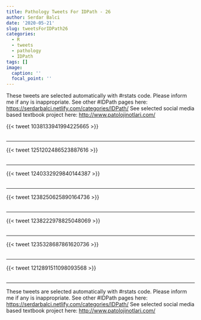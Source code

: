 ```yaml
---
title: Pathology Tweets For IDPath - 26
author: Serdar Balci
date: '2020-05-21'
slug: tweetsForIDPath26
categories:
  - R
  - tweets
  - pathology
  - IDPath
tags: []
image:
  caption: ''
  focal_point: ''
---
```



These tweets are selected automatically with #rstats code. Please inform me if any is inappropriate.
See other #IDPath pages here: https://serdarbalci.netlify.com/categories/IDPath/ 
See selected social media based textbook project here: http://www.patolojinotlari.com/

{{< tweet 1038133941994225665 >}}
<br>
<br>
<hr>
{{< tweet 1251202486523887616 >}}
<br>
<br>
<hr>
{{< tweet 1240332929840144387 >}}
<br>
<br>
<hr>
{{< tweet 1238250625890164736 >}}
<br>
<br>
<hr>
{{< tweet 1238222978825048069 >}}
<br>
<br>
<hr>
{{< tweet 1235328687861620736 >}}
<br>
<br>
<hr>
{{< tweet 1212891511098093568 >}}
<br>
<br>
<hr>


These tweets are selected automatically with #rstats code. Please inform me if any is inappropriate.
See other #IDPath pages here: https://serdarbalci.netlify.com/categories/IDPath/ 
See selected social media based textbook project here: http://www.patolojinotlari.com/
